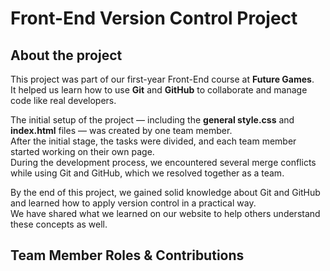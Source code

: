 # Front-End Version Control Project
## About the project
This project was part of our first-year Front-End course at **Future Games**.  
It helped us learn how to use **Git** and **GitHub** to collaborate and manage code like real developers.

The initial setup of the project — including the **general style.css** and **index.html** files — was created by one team member.  
After the initial stage, the tasks were divided, and each team member started working on their own page.  
During the development process, we encountered several merge conflicts while using Git and GitHub, which we resolved together as a team.  

By the end of this project, we gained solid knowledge about Git and GitHub and learned how to apply version control in a practical way.  
We have shared what we learned on our website to help others understand these concepts as well.

## Team Member Roles & Contributions


